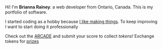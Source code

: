 Hi! I'm **Brianna Rainey**: a web developer from Ontario, Canada. This is my portfolio of software.

I started coding as a hobby because [I like making things](/bio). To keep improving I want to start doing it professionally

Check out the <a href="/arcade" class="btn btn-secondary">ARCADE</a> and submit your score to collect _tokens!_ Exchange tokens for [prizes](/products)